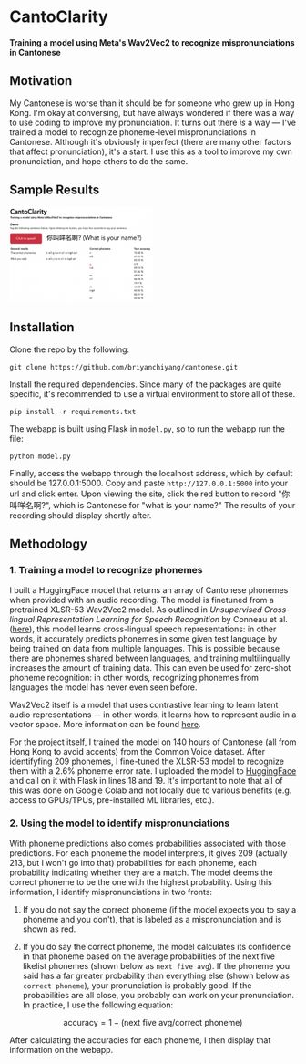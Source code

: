 # CantoClarity

#### Training a model using Meta's Wav2Vec2 to recognize mispronunciations in Cantonese

## Motivation
My Cantonese is worse than it should be for someone who grew up in Hong Kong. I'm okay at conversing,
but have always wondered if there was a way to use coding to improve my pronunciation. It turns out there
<em>is</em> a way — I've trained a model to recognize phoneme-level mispronunciations in Cantonese. Although
it's obviously imperfect (there are many other factors that affect pronunciation), it's a start. I
use this as a tool to improve my own pronunciation, and hope others to do the same.

## Sample Results
<img src="demo.png" alt="Demo image" width=50%/>

## Installation
Clone the repo by the following:
```
git clone https://github.com/briyanchiyang/cantonese.git
```

Install the required dependencies. Since many of the packages are quite specific, it's recommended to use a virtual environment to store all of these.
```
pip install -r requirements.txt
```

The webapp is built using Flask in `model.py`, so to run the webapp run the file:
```
python model.py
```
Finally, access the webapp through the localhost address, which by default should be 127.0.0.1:5000. Copy and paste `http://127.0.0.1:5000` into your url and click enter. Upon viewing the site, click the red button to record "你叫咩名啊?", which is Cantonese for "what is your name?" The results of your recording should display shortly after.

## Methodology
### 1. Training a model to recognize phonemes
I built a HuggingFace model that returns an array of Cantonese phonemes when provided with an audio recording. The model is finetuned from a pretrained XLSR-53 Wav2Vec2 model. As outlined in *Unsupervised Cross-lingual Representation Learning for Speech Recognition* by Conneau et al. ([here](https://arxiv.org/pdf/2006.13979.pdf)), this model learns cross-lingual speech representations: in other words, it accurately predicts phonemes in some given test language by being trained on data from multiple languages. This is possible because there are phonemes shared between languages, and training multilingually increases the amount of training data. This can even be used for zero-shot phoneme recognition: in other words, recognizing phonemes from languages the model has never even seen before.

Wav2Vec2 itself is a model that uses contrastive learning to learn latent audio representations -- in other words, it learns how to represent audio in a vector space. More information can be found [here](https://ai.meta.com/blog/wav2vec-20-learning-the-structure-of-speech-from-raw-audio/).

For the project itself, I trained the model on 140 hours of Cantonese (all from Hong Kong to avoid accents) from the Common Voice dataset. After identifyfing 209 phonemes, I fine-tuned the XLSR-53 model to recognize them with a 2.6% phoneme error rate. I uploaded the model to [HuggingFace](https://huggingface.co/briyanchiang/cantoclarity) and call on it with Flask in lines 18 and 19. It's important to note that all of this was done on Google Colab and not locally due to various benefits (e.g. access to GPUs/TPUs, pre-installed ML libraries, etc.).

### 2. Using the model to identify mispronunciations
With phoneme predictions also comes probabilities associated with those predictions. For each phoneme the model interprets, it gives 209 (actually 213, but I won't go into that) probabilities for each phoneme, each probability indicating whether they are a match. The model deems the correct phoneme to be the one with the highest probability. Using this information, I identify mispronunciations in two fronts:

1. If you do not say the correct phoneme (if the model expects you to say a phoneme and you don't), that is labeled as a mispronunciation and is shown as red.

2. If you do say the correct phoneme, the model calculates its confidence in that phoneme based on the average probabilities of the next five likelist phonemes (shown below as `next five avg`). If the phoneme you said has a far greater probability than everything else (shown below as `correct phoneme`), your pronunciation is probably good. If the probabilities are all close, you probably can work on your pronunciation. In practice, I use the following equation:

$$ \text{accuracy} = 1 - (\text{next five avg} / \text{correct phoneme}) $$

After calculating the accuracies for each phoneme, I then display that information on the webapp.

<!--### 3. Building the frontend-->